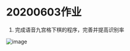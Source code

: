 # 20200603作业 
1. 完成语音九宫格下棋的程序，完善并提高识别率

![image](https://github.com/shiep18/EIS2020/blob/master/students/ZiYuan%20Wu/20200603/Chess.gif)
